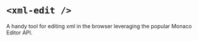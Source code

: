 # `<xml-edit />`

A handy tool for editing xml in the browser leveraging the popular Monaco Editor API.
